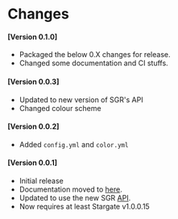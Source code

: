 # Changes

#### [Version 0.1.0]

- Packaged the below 0.X changes for release.
- Changed some documentation and CI stuffs.

#### [Version 0.0.3]

- Updated to new version of SGR's API
- Changed colour scheme

#### [Version 0.0.2]

- Added `config.yml` and `color.yml`

#### [Version 0.0.1]

- Initial release
- Documentation moved to [here](https://sgrewitten.org/infosgc).
- Updated to use the new SGR [API](https://sgrewitten.org/api).
- Now requires at least Stargate v1.0.0.15
